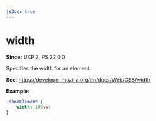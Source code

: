 ```yaml
---
jsDoc: true
---
```

# width

**Since:** UXP 2, PS 22.0.0

Specifies the width for an element.

**See**: https://developer.mozilla.org/en/docs/Web/CSS/width

**Example**:

```css
.someElement {
    width: 100vw;
}
```

